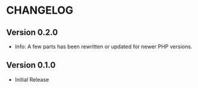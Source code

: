 CHANGELOG
=========

Version 0.2.0
-------------
-   Info: A few parts has been rewritten or updated for newer PHP versions.

Version 0.1.0
-------------
-   Initial Release
